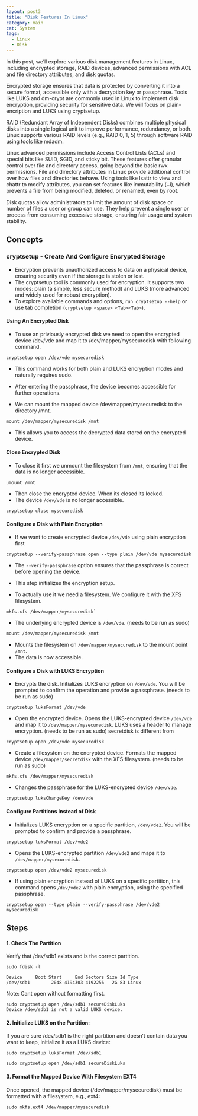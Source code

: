 ```yaml
---
layout: post3
title: "Disk Features In Linux"
category: main
cat: System
tags:
  - Linux
  - Disk
---
```


In this post, we’ll explore various disk management features in Linux, including encrypted storage, RAID devices, advanced permissions with ACL and file directory attributes, and disk quotas.

Encrypted storage ensures that data is protected by converting it into a secure format, accessible only with a decryption key or passphrase. 
Tools like LUKS and dm-crypt are commonly used in Linux to implement disk encryption, providing security for sensitive data.
We will focus on plain-encription and LUKS using cryptsetup.

RAID (Redundant Array of Independent Disks) combines multiple physical disks into a single logical unit to improve performance, redundancy, or both. 
Linux supports various RAID levels (e.g., RAID 0, 1, 5) through software RAID using tools like mdadm.

Linux advanced permissions include Access Control Lists (ACLs) and special bits like SUID, SGID, and sticky bit. 
These features offer granular control over file and directory access, going beyond the basic rwx permissions.
File and directory attributes in Linux provide additional control over how files and directories behave. 
Using tools like lsattr to view and chattr to modify attributes, you can set features like immutability (+i), which prevents a file from being modified, deleted, or renamed, even by root.

Disk quotas allow administrators to limit the amount of disk space or number of files a user or group can use. 
They help prevent a single user or process from consuming excessive storage, ensuring fair usage and system stability.

## Concepts

### cryptsetup - Create And Configure Encrypted Storage

* Encryption prevents unauthorized access to data on a physical device, ensuring security even if the storage is stolen or lost.
* The cryptsetup tool is commonly used for encryption. It supports two modes: plain (a simple, less secure method) and LUKS (more advanced and widely used for robust encryption).
* To explore available commands and options, `run cryptsetup --help` or use tab completion (`cryptsetup <space> <Tab><Tab>`).

#### Using An Encrypted Disk

* To use an priviously encrypted disk we need to open the encrypted device /dev/vde and map it to /dev/mapper/mysecuredisk with following command.

```
cryptsetup open /dev/vde mysecuredisk
```

* This command works for both plain and LUKS encryption modes and naturally requires sudo.
* After entering the passphrase, the device becomes accessible for further operations.

* We can mount the mapped device /dev/mapper/mysecuredisk to the directory /mnt.

```
mount /dev/mapper/mysecuredisk /mnt
```

* This allows you to access the decrypted data stored on the encrypted device.

#### Close Encrypted Disk

* To close it first we unmount the filesystem from `/mnt`, ensuring that the data is no longer accessible.

```
umount /mnt
```

* Then close the encrypted device. When its closed its locked.
* The device `/dev/vde` is no longer accessible.

```
cryptsetup close mysecuredisk
```

#### Configure a Disk with Plain Encryption

* If we want to create encrypted device `/dev/vde` using plain encryption first 

```
cryptsetup --verify-passphrase open --type plain /dev/vde mysecuredisk
```

* The `--verify-passphrase` option ensures that the passphrase is correct before opening the device.
* This step initializes the encryption setup.


* To actually use it we need a filesystem. We configure it with the XFS filesystem.
 
```
mkfs.xfs /dev/mapper/mysecuredisk`
```

* The underlying encrypted device is `/dev/vde`. (needs to be run as sudo)

```
mount /dev/mapper/mysecuredisk /mnt
```

* Mounts the filesystem on `/dev/mapper/mysecuredisk` to the mount point `/mnt`.
* The data is now accessible.

#### Configure a Disk with LUKS Encryption

* Encrypts the disk. Initializes LUKS encryption on `/dev/vde`. You will be prompted to confirm the operation and provide a passphrase. (needs to be run as sudo)

```
cryptsetup luksFormat /dev/vde
```

* Open the encrypted device. Opens the LUKS-encrypted device `/dev/vde` and map it to `/dev/mapper/mysecuredisk`. LUKS uses a header to manage encryption. (needs to be run as sudo) secretdisk is different from

```
cryptsetup open /dev/vde mysecuredisk
```

* Create a filesystem on the encrypted device. Formats the mapped device `/dev/mapper/secretdisk` with the XFS filesystem. (needs to be run as sudo)

```
mkfs.xfs /dev/mapper/mysecuredisk
```

 * Changes the passphrase for the LUKS-encrypted device `/dev/vde`.

```
cryptsetup luksChangeKey /dev/vde
```

#### Configure Partitions Instead of Disk

* Initializes LUKS encryption on a specific partition, `/dev/vde2`. You will be prompted to confirm and provide a passphrase.

```
cryptsetup luksFormat /dev/vde2
```

* Opens the LUKS-encrypted partition `/dev/vde2` and maps it to `/dev/mapper/mysecuredisk`.

```
cryptsetup open /dev/vde2 mysecuredisk
```

* If using plain encryption instead of LUKS on a specific partition, this command opens `/dev/vde2` with plain encryption, using the specified passphrase.

```
cryptsetup open --type plain --verify-passphrase /dev/vde2 mysecuredisk
```

## Steps

#### 1. Check The Partition

Verify that /dev/sdb1 exists and is the correct partition.

```
sudo fdisk -l

Device     Boot Start     End Sectors Size Id Type
/dev/sdb1        2048 4194303 4192256   2G 83 Linux
```

Note: Cant open without formatting first.

```
sudo cryptsetup open /dev/sdb1 secureDiskLuks
Device /dev/sdb1 is not a valid LUKS device.
```

#### 2. Initialize LUKS on the Partition: 

If you are sure /dev/sdb1 is the right partition and doesn’t contain data you want to keep, initialize it as a LUKS device:

```
sudo cryptsetup luksFormat /dev/sdb1
```

```
sudo cryptsetup open /dev/sdb1 secureDiskLuks
```

#### 3. Format the Mapped Device With Filesystem EXT4

Once opened, the mapped device (/dev/mapper/mysecuredisk) must be formatted with a filesystem, e.g., ext4:

```
sudo mkfs.ext4 /dev/mapper/mysecuredisk
```
